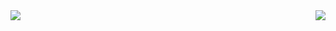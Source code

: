 <img align="right" src="https://github-readme-stats.vercel.app/api/top-langs/?username=R1NC&show_icons=true&layout=compact&theme=vue" />

<img align="left" src="https://github-readme-stats.vercel.app/api?username=R1NC&show_icons=true&icon_color=0366d6&text_color=24292e&bg_color=ffffff&hide_title=true" />
